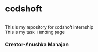 # codshoft
<br>This Is my repository for codshoft internship
<br>This is my task 1 landing page 
<h3>Creator-Anushka Mahajan</h3>
